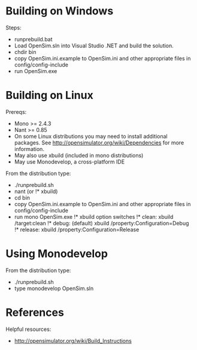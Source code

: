 # Building on Windows

Steps:
 * runprebuild.bat
 * Load OpenSim.sln into Visual Studio .NET and build the solution.
 * chdir bin 
 * copy OpenSim.ini.example to OpenSim.ini and other appropriate files in config/config-include
 * run OpenSim.exe

# Building on Linux

Prereqs:
*	Mono >= 2.4.3
*	Nant >= 0.85
*	On some Linux distributions you may need to install additional packages.
	See http://opensimulator.org/wiki/Dependencies for more information.
*	May also use xbuild (included in mono distributions)
*	May use Monodevelop, a cross-platform IDE

From the distribution type:
 * ./runprebuild.sh
 * nant (or !* xbuild)
 * cd bin 
 * copy OpenSim.ini.example to OpenSim.ini and other appropriate files in config/config-include
 * run mono OpenSim.exe
 !* xbuild option switches
 !*          clean:  xbuild /target:clean
 !*          debug: (default) xbuild /property:Configuration=Debug
 !*          release: xbuild /property:Configuration=Release

# Using Monodevelop

From the distribution type:
 * ./runprebuild.sh
 * type monodevelop OpenSim.sln

# References
 
Helpful resources:
* http://opensimulator.org/wiki/Build_Instructions
